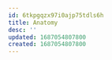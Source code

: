 ```yaml
---
id: 6tkpgqzx97i0ajp75tdls6h
title: Anatomy
desc: ''
updated: 1687054807800
created: 1687054807800
---
```

